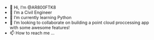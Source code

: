 - 👋 Hi, I’m @AR800FTK8
- 🌉 I’m a Civil Engineer
- 🌱 I’m currently learning Python
- 💞️ I’m looking to collaborate on building a point cloud proccessing app with some awesome features! 
- 📫 How to reach me ...

<!---
AR800FTK8/AR800FTK8 is a ✨ special ✨ repository because its `README.md` (this file) appears on your GitHub profile.
You can click the Preview link to take a look at your changes.
--->
